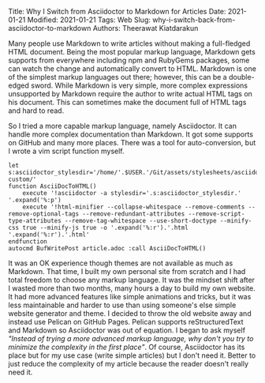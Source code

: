 Title: Why I Switch from Asciidoctor to Markdown for Articles
Date: 2021-01-21
Modified: 2021-01-21
Tags: Web
Slug: why-i-switch-back-from-asciidoctor-to-markdown
Authors: Theerawat Kiatdarakun

Many people use Markdown to write articles without making a full-fledged HTML document. Being the most popular markup language, Markdown gets supports from everywhere including npm and RubyGems packages, some can watch the change and automatically convert to HTML. Markdown is one of the simplest markup languages out there; however, this can be a double-edged sword. While Markdown is very simple, more complex expressions unsupported by Markdown require the author to write actual HTML tags on his document. This can sometimes make the document full of HTML tags and hard to read.

So I tried a more capable markup language, namely Asciidoctor. It can handle more complex documentation than Markdown. It got some supports on GitHub and many more places. There was a tool for auto-conversion, but I wrote a vim script function myself.
```vim
let s:asciidoctor_stylesdir='/home/'.$USER.'/Git/assets/stylesheets/asciidoctor-custom/'
function AsciiDocToHTML()
	execute '!asciidoctor -a stylesdir='.s:asciidoctor_stylesdir.' '.expand('%:p')
	execute '!html-minifier --collapse-whitespace --remove-comments --remove-optional-tags --remove-redundant-attributes --remove-script-type-attributes --remove-tag-whitespace --use-short-doctype --minify-css true --minify-js true -o '.expand('%:r').'.html '.expand('%:r').'.html'
endfunction
autocmd BufWritePost article.adoc :call AsciiDocToHTML()
```
It was an OK experience though themes are not available as much as Markdown. That time, I built my own personal site from scratch and I had total freedom to choose any markup language. It was the mindset shift after I wasted more than two months, many hours a day to build my own website. It had more advanced features like simple animations and tricks, but it was less maintainable and harder to use than using someone's else simple website generator and theme. I decided to throw the old website away and instead use Pelican on GitHub Pages. Pelican supports reStructuredText and Markdown so Asciidoctor was out of equation. I began to ask myself *"Instead of trying a more advanced markup language, why don't you try to minimize the complexity in the first place"*. Of course, Asciidoctor has its place but for my use case (write simple articles) but I don't need it. Better to just reduce the complexity of my article because the reader doesn't really need it.
